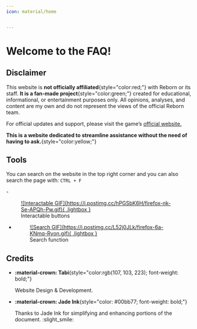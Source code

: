 ```yaml
---
icon: material/home


---
```


# Welcome to the FAQ!

## Disclaimer

This website is **not officially affiliated**{style="color:red;"} with Reborn or its staff. **It is a fan-made project**{style="color:green;"}  created for educational, informational, or entertainment purposes only. All opinions, analyses, and content are my own and do not represent the views of the official Reborn team.

For official updates and support, please visit the game’s [official website.](https://l2reborn.org/)

**This is a website dedicated to streamline assistance without the need of having to ask.**{style="color:yellow;"} 

## Tools

You can search on the website in the top right corner and you can also search the page with: `CTRL + F`
<div class="grid cards" markdown>
- <figure markdown>
  <a href="https://postimg.cc/hPGSbK6H">
  ![Interactable GIF](https://i.postimg.cc/hPGSbK6H/firefox-nk-Se-APQh-Pw.gif){ .lightbox  }
  </a> <br>
  Interactable buttons
  </figure>
  
- <figure markdown>
  <a href="https://postimg.cc/L52j0JLk">
  ![Search GIF](https://i.postimg.cc/L52j0JLk/firefox-6a-KNmq-Ryon.gif){ .lightbox }
  </a> <br>
  Search function
  </figure>

</div>

## Credits
- **:material-crown: Tabi**{style="color:rgb(107, 103, 223); font-weight: bold;"} 

    Website Design & Development.

- **:material-crown: Jade Ink**{style="color: #00bb77; font-weight: bold;"}
    
    Thanks to Jade Ink for simplifying and enhancing portions of the document. :slight_smile: